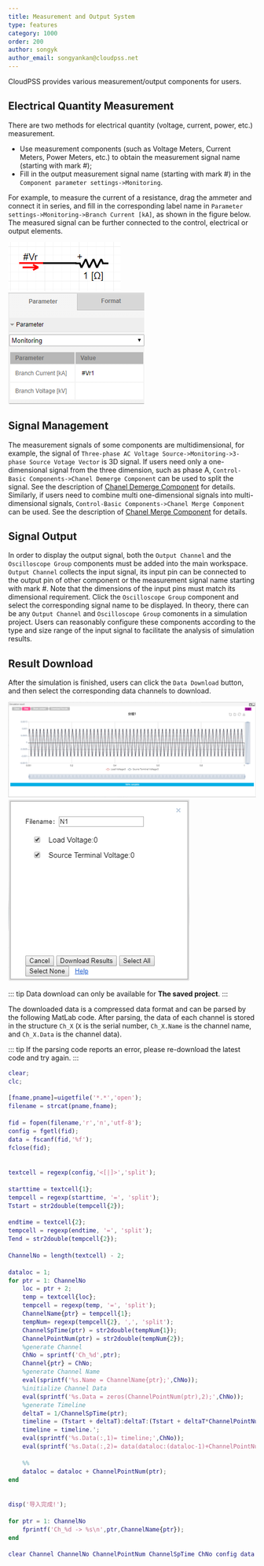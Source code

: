 ```yaml
---
title: Measurement and Output System
type: features
category: 1000
order: 200
author: songyk
author_email: songyankan@cloudpss.net
---
```


CloudPSS provides various measurement/output components for users.

## Electrical Quantity Measurement

There are two methods for electrical quantity (voltage, current, power, etc.) measurement.
+ Use measurement components (such as Voltage Meters, Current Meters, Power Meters, etc.) to obtain the measurement signal name (starting with mark #);
+ Fill in the output measurement signal name (starting with mark #) in the `Component parameter settings->Monitoring`.

For example, to measure the current of a resistance, drag the ammeter and connect it in series, and fill in the corresponding label name in `Parameter settings->Monitoring->Branch Current [kA]`, as shown in the figure below. The measured signal can be further connected to the control, electrical or output elements.

![Current measurement using current meter](Measure/L1.png "电流测量")
![Current measurement using signal name](Measure/L2.png "电流测量")

## Signal Management

The measurement signals of some components are multidimensional, for example, the signal of `Three-phase AC Voltage Source->Monitoring->3-phase Source Votage Vector` is 3D signal. If users need only a one-dimensional signal from the three dimension, such as phase A, `Control-Basic Components->Chanel Demerge Component` can be used to split the signal. See the description of [Chanel Demerge Component](../components/comp_ChannelDeMerge.md) for details. Similarly, if users need to combine multi one-dimensional signals into multi-dimensional signals, `Control-Basic Components->Chanel Merge Component` can be used. See the description of [Chanel Merge Component](../components/comp_ChannelMerge.md) for details.

## Signal Output

In order to display the output signal, both the `Output Channel` and the `Oscilloscope Group` components must be added into the main workspace. `Output Channel` collects the input signal, its input pin can be connected to the output pin of other component or the measurement signal name starting with mark #. Note that the dimensions of the input pins must match its dimensional requirement. Click the `Oscilloscope Group` component and select the corresponding signal name to be displayed. In theory, there can be any `Output Channel` and `Oscilloscope Group` comonents in a simulation project. Users can reasonably configure these components according to the type and size range of the input signal to facilitate the analysis of simulation results.

## Result Download

After the simulation is finished, users can click the `Data Download` button, and then select the corresponding data channels to download.

![Waveform display interface](Measure/datadownload.png "波形展示")
![Data download interface](Measure/datadownloaddialog.png "数据下载")

::: tip
Data download can only be available for **The saved project**.
:::

The downloaded data is a compressed data format and can be parsed by the following MatLab code. After parsing, the data of each channel is stored in the structure `Ch_X` (`X` is the serial number, `Ch_X.Name` is the channel name, and `Ch_X.Data` is the channel data). 

::: tip
If the parsing code reports an error, please re-download the latest code and try again.
:::

```matlab Import the data to MatLab /features/Measure/CloudPSSDataImport.m CloudPSSDataImport.m
clear;
clc;

[fname,pname]=uigetfile('*.*','open');
filename = strcat(pname,fname);

fid = fopen(filename,'r','n','utf-8');
config = fgetl(fid);
data = fscanf(fid,'%f');
fclose(fid);


textcell = regexp(config,'<[|]>','split');

starttime = textcell{1};
tempcell = regexp(starttime, '=', 'split');
Tstart = str2double(tempcell{2});

endtime = textcell{2};
tempcell = regexp(endtime, '=', 'split');
Tend = str2double(tempcell{2});

ChannelNo = length(textcell) - 2;

dataloc = 1;
for ptr = 1: ChannelNo
    loc = ptr + 2;
    temp = textcell{loc};
    tempcell = regexp(temp, '=', 'split');
    ChannelName{ptr} = tempcell{1};
    tempNum= regexp(tempcell{2}, ',', 'split');
    ChannelSpTime(ptr) = str2double(tempNum{1});
    ChannelPointNum(ptr) = str2double(tempNum{2});
    %generate Channel
    ChNo = sprintf('Ch_%d',ptr);
    Channel{ptr} = ChNo;
    %generate Channel Name
    eval(sprintf('%s.Name = ChannelName{ptr};',ChNo));
    %initialize Channel Data
    eval(sprintf('%s.Data = zeros(ChannelPointNum(ptr),2);',ChNo));
    %generate Timeline
    deltaT = 1/ChannelSpTime(ptr);
    timeline = (Tstart + deltaT):deltaT:(Tstart + deltaT*ChannelPointNum(ptr));
    timeline = timeline.';
    eval(sprintf('%s.Data(:,1)= timeline;',ChNo));
    eval(sprintf('%s.Data(:,2)= data(dataloc:(dataloc-1)+ChannelPointNum(ptr));',ChNo));
    
    %%
    dataloc = dataloc + ChannelPointNum(ptr);
end


disp('导入完成!');

for ptr = 1: ChannelNo
    fprintf('Ch_%d -> %s\n',ptr,ChannelName{ptr});
end

clear Channel ChannelNo ChannelPointNum ChannelSpTime ChNo config data dataloc deltaT endtime fid filename fname loc pname ptr starttime temp tempcell tempNum Tend textcell timeline Tstart ans
```













